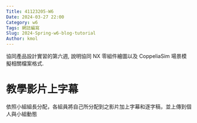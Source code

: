 ```yaml
---
Title: 41123205-W6
Date: 2024-03-27 22:00
Category: w6
Tags: 網誌編寫
Slug: 2024-Spring-w6-blog-tutorial
Author: kmol
---
```


協同產品設計實習的第六週, 說明協同 NX 零組件繪圖以及 CoppeliaSim 場景模擬相關檔案格式.

<!-- PELICAN_END_SUMMARY -->

# 教學影片上字幕
依照小組組長分配，各組員將自己所分配到之影片加上字幕和逐字稿，並上傳到個人與小組動態